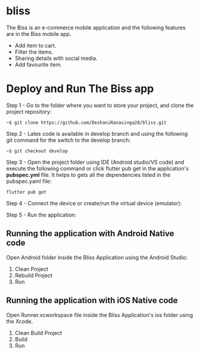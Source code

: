 # bliss

The Biss is an e-commerce mobile application and the following features are in the Biss mobile app.
- Add item to cart.
- Filter the items.
- Sharing details with social media.
- Add favourite item.

# Deploy and Run The Biss app

Step 1 - Go to the folder where you want to store your project, and clone the project repository:

` ~$ git clone https://github.com/DeshaniRanasinga28/bliss.git `

Step 2 - Lates code is available in develop branch and using the following git command for the switch to the develop branch:

` ~$ git checkout develop `

Step 3 - Open the project folder using IDE (Android studio/VS code) and execute the following command or click flutter pub get in the application's **pubspec.yml** file. It helps to gets all the dependencies listed in the pubspec.yaml file:

`flutter pub get`

Step 4 - Connect the device or create/run the virtual device (emulator):

Step 5 - Run the application:

## Running the application with Android Native code

Open Android folder inside the Bliss Application using the Android Studio:
1. Clean Project
2. Rebuild Project
3. Run

## Running the application with iOS Native code

Open Runner.xcworkspace file inside the Bliss Application's ios folder using the Xcode. 
1. Clean Build Project
2. Build
3. Run


